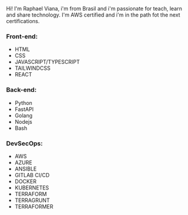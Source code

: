 Hi!
I'm Raphael Viana, i'm from Brasil and i'm passionate for teach, learn and share technology.
I'm AWS certified and i'm in the path fot the next certifications.


### Front-end:
- HTML
- CSS
- JAVASCRIPT/TYPESCRIPT
- TAILWINDCSS
- REACT

### Back-end:
- Python
- FastAPI
- Golang
- Nodejs
- Bash

### DevSecOps:
- AWS
- AZURE
- ANSIBLE
- GITLAB CI/CD
- DOCKER
- KUBERNETES
- TERRAFORM
- TERRAGRUNT
- TERRAFORMER
